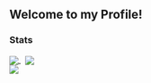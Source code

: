 ## Welcome to my Profile!

### Stats
<a href="https://github.com/catphx/catphx">
  <img align="center" src="https://github-readme-stats.vercel.app/api?username=catphx&theme=onedark&layout=compact"/>
</a>
&nbsp;
<a href="https://github.com/catphx/catphx">
    <img align="center" src="https://github-readme-stats.vercel.app/api/top-langs/?username=catphx&theme=onedark&layout=default"/>
</a>
<br>
<a href="https://github.com/catphx/catphx">
    <img align="center" src="https://komarev.com/ghpvc/?username=catphx&color=DF6D74&style=plastic&label=Profile Views"/>
</a>
